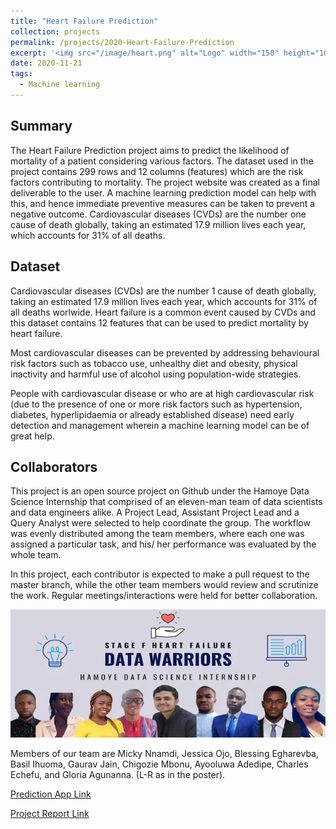 ```yaml
---
title: "Heart Failure Prediction"
collection: projects
permalink: /projects/2020-Heart-Failure-Prediction
excerpt: '<img src="/image/heart.png" alt="Logo" width="150" height="100" /> Open Source Project for Hamoye Technologies'
date: 2020-11-21
tags:
  - Machine learning
---
```


## Summary

The Heart Failure Prediction project aims to predict the likelihood of mortality of a patient considering various factors. The dataset used in the project contains 299 rows and 12 columns (features) which are the risk factors contributing to mortality. The project website was created as a final deliverable to the user. A machine learning prediction model can help with this, and hence immediate preventive measures can be taken to prevent a negative outcome. Cardiovascular diseases (CVDs) are the number one cause of death globally, taking an estimated 17.9 million lives each year, which accounts for 31% of all deaths.


## Dataset
Cardiovascular diseases (CVDs) are the number 1 cause of death globally, taking an estimated 17.9 million lives each year, which accounts for 31% of all deaths worlwide. Heart failure is a common event caused by CVDs and this dataset contains 12 features that can be used to predict mortality by heart failure.

Most cardiovascular diseases can be prevented by addressing behavioural risk factors such as tobacco use, unhealthy diet and obesity, physical inactivity and harmful use of alcohol using population-wide strategies.

People with cardiovascular disease or who are at high cardiovascular risk (due to the presence of one or more risk factors such as hypertension, diabetes, hyperlipidaemia or already established disease) need early detection and management wherein a machine learning model can be of great help.

## Collaborators
This project is an open source project on Github under the Hamoye Data Science Internship that comprised of an eleven-man team of data scientists and data engineers alike. A Project Lead, Assistant Project Lead and a Query Analyst were selected to help coordinate the group. The workflow was evenly distributed among the team members, where each one was assigned a particular task, and his/ her performance was evaluated by the whole team.

In this project, each contributor is expected to make a pull request to the master branch, while the other team members would review and scrutinize the work. Regular meetings/interactions were held for better collaboration.

<img src="/images/collaborators.png" alt="Normal"/> 

Members of our team are Micky Nnamdi, Jessica Ojo, Blessing Egharevba, Basil Ihuoma, Gaurav Jain, Chigozie Mbonu, Ayooluwa Adedipe, Charles Echefu, and Gloria Agunanna. (L-R as in the poster).

[Prediction App Link](https://sites.google.com/view/heart-failure-project/home)

[Project Report Link](https://medium.com/hamoye-blogs/heart-failure-prediction-271be48c97b4)
